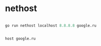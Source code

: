 # nethost

```python

go run nethost localhost 8.8.8.8 google.ru

```

```python

host google.ru

```

